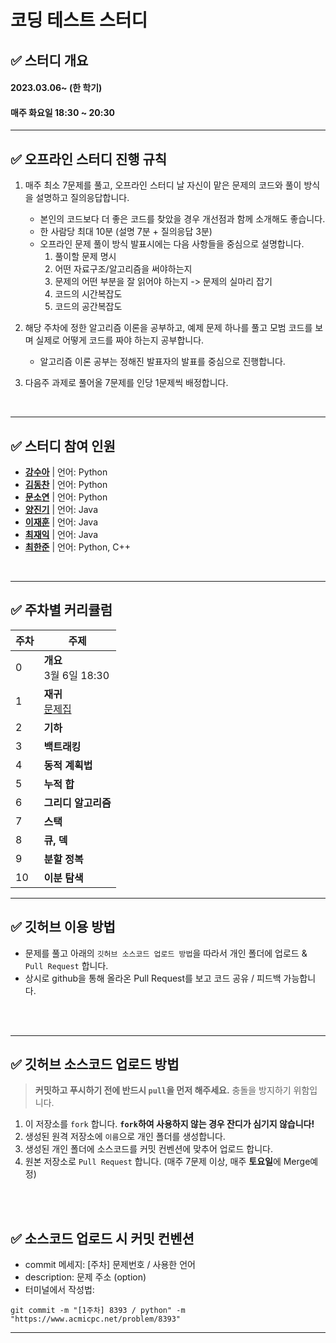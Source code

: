 
# 코딩 테스트 스터디

## ✅ 스터디 개요
#### 2023.03.06~ (한 학기)
#### 매주 화요일 18:30 ~ 20:30
---

## ✅ 오프라인 스터디 진행 규칙
1. 매주 최소 7문제를 풀고, 오프라인 스터디 날 자신이 맡은 문제의 코드와 풀이 방식을 설명하고 질의응답합니다.
    - 본인의 코드보다 더 좋은 코드를 찾았을 경우 개선점과 함께 소개해도 좋습니다.
    - 한 사람당 최대 10분 (설명 7분 + 질의응답 3분)
	- 오프라인 문제 풀이 방식 발표시에는 다음 사항들을 중심으로 설명합니다.
		1. 풀이할 문제 명시
		2. 어떤 자료구조/알고리즘을 써야하는지
		3. 문제의 어떤 부분을 잘 읽어야 하는지 -> 문제의 실마리 잡기
		4. 코드의 시간복잡도
		5. 코드의 공간복잡도
2. 해당 주차에 정한 알고리즘 이론을 공부하고, 예제 문제 하나를 풀고 모범 코드를 보며 실제로 어떻게 코드를 짜야 하는지 공부합니다.
	- 알고리즘 이론 공부는 정해진 발표자의 발표를 중심으로 진행합니다.
	
3. 다음주 과제로 풀어올 7문제를 인당 1문제씩 배정합니다.

<br />

---

## ✅ 스터디 참여 인원
- [**강수아**](https://github.com/suakang17) | 언어: Python
- [**김동찬**](https://github.com/chan-0 ) | 언어: Python
- [**문소연**](https://github.com/dotz0ver) | 언어: Python
- [**양진기**](https://github.com/82User) | 언어: Java
- [**이재훈**](https://github.com/abc5259) | 언어: Java
- [**최재익**](https://github.com/Choijake) | 언어: Java
- [**최한준**](https://github.com/gkswns3708) | 언어: Python, C++
<br />

---

## ✅ 주차별 커리큘럼
| 주차 | 주제 |
|---|---|
| 0  |  **개요** <br>3월 6일 18:30
| 1  |  **재귀**  <br>[문제집](https://www.acmicpc.net/group/workbook/view/17110/54696) |
| 2  |  **기하**  <br>
| 3  |  **백트래킹** <br>
| 4  |  **동적 계획법** <br>
| 5  |  **누적 합** <br>
| 6  |  **그리디 알고리즘**
| 7  |  **스택**
| 8  |  **큐, 덱**
| 9  |  **분할 정복** 
| 10  | **이분 탐색**  |

---
## ✅ 깃허브 이용 방법
- 문제를 풀고 아래의 `깃허브 소스코드 업로드 방법`을 따라서 개인 폴더에 업로드 & `Pull Request` 합니다.
- 상시로 github을 통해 올라온 Pull Request를 보고 코드 공유 / 피드백 가능합니다.

<br />
<br />

---

## ✅ 깃허브 소스코드 업로드 방법
> **커밋하고 푸시하기 전에 반드시 `pull`을 먼저 해주세요.** 충돌을 방지하기 위함입니다.
1. 이 저장소를 `fork` 합니다. **`fork`하여 사용하지 않는 경우 잔디가 심기지 않습니다!**
2. 생성된 원격 저장소에 `이름`으로 개인 폴더를 생성합니다.
3. 생성된 개인 폴더에 소스코드를 커밋 컨벤션에 맞추어 업로드 합니다.
4. 원본 저장소로 `Pull Request` 합니다. (매주 7문제 이상, 매주 **토요일**에 Merge예정)

<br />
<br />

## ✅ 소스코드 업로드 시 커밋 컨벤션
- commit 메세지: [주차] 문제번호 / 사용한 언어
- description: 문제 주소 (option)
- 터미널에서 작성법: 
```
git commit -m "[1주차] 8393 / python" -m "https://www.acmicpc.net/problem/8393"
```
---

